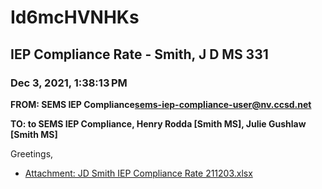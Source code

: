 # Id6mcHVNHKs
## IEP Compliance Rate - Smith, J D MS 331
### Dec 3, 2021, 1:38:13 PM
**FROM: SEMS IEP Compliance<sems-iep-compliance-user@nv.ccsd.net>**

**TO: to SEMS IEP Compliance, Henry Rodda [Smith MS], Julie Gushlaw [Smith MS]**


Greetings,  





* [Attachment: JD Smith IEP Compliance Rate 211203.xlsx](Id6mcHVNHKs-attachment-1.xlsx)
